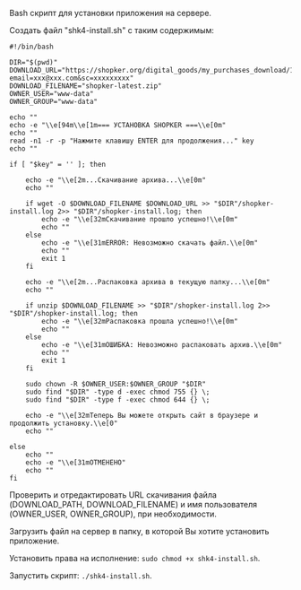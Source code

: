 Bash скрипт для установки приложения на сервере.

Создать файл "shk4-install.sh" с таким содержимым:
~~~
#!/bin/bash

DIR="$(pwd)"
DOWNLOAD_URL="https://shopker.org/digital_goods/my_purchases_download/10?email=xxx@xxx.com&sc=xxxxxxxxx"
DOWNLOAD_FILENAME="shopker-latest.zip"
OWNER_USER="www-data"
OWNER_GROUP="www-data"

echo ""
echo -e "\\e[94m\\e[1m=== УСТАНОВКА SHOPKER ===\\e[0m"
echo ""
read -n1 -r -p "Нажмите клавишу ENTER для продолжения..." key
echo ""

if [ "$key" = '' ]; then

    echo -e "\\e[2m...Скачивание архива...\\e[0m"
    echo ""

    if wget -O $DOWNLOAD_FILENAME $DOWNLOAD_URL >> "$DIR"/shopker-install.log 2>> "$DIR"/shopker-install.log; then
        echo -e "\\e[32mСкачивание прошло успешно!\\e[0m"
        echo ""
    else
        echo -e "\\e[31mERROR: Невозможно скачать файл.\\e[0m"
        echo ""
        exit 1
    fi

    echo -e "\\e[2m...Распаковка архива в текущую папку...\\e[0m"
    echo ""

    if unzip $DOWNLOAD_FILENAME >> "$DIR"/shopker-install.log 2>> "$DIR"/shopker-install.log; then
        echo -e "\\e[32mРаспаковка прошла успешно!\\e[0m"
        echo ""
    else
        echo -e "\\e[31mОШИБКА: Невозможно распаковать архив.\\e[0m"
        echo ""
        exit 1
    fi

    sudo chown -R $OWNER_USER:$OWNER_GROUP "$DIR"
    sudo find "$DIR" -type d -exec chmod 755 {} \;
    sudo find "$DIR" -type f -exec chmod 644 {} \;

    echo -e "\\e[32mТеперь Вы можете открыть сайт в браузере и продолжить установку.\\e[0"
    echo ""

else
    echo ""
    echo -e "\\e[31mОТМЕНЕНО"
    echo ""
fi

~~~

Проверить и отредактировать URL скачивания файла (DOWNLOAD_PATH, DOWNLOAD_FILENAME) и имя пользователя (OWNER_USER, OWNER_GROUP), при необходимости.

Загрузить файл на сервер в папку, в которой Вы хотите установить приложение.

Установить права на исполнение: ``sudo chmod +x shk4-install.sh``.

Запустить скрипт: ``./shk4-install.sh``.

